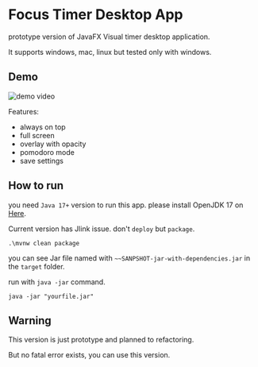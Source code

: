# Focus Timer Desktop App

prototype version of JavaFX Visual timer desktop application.

It supports windows, mac, linux but tested only with windows. 

## Demo

![demo video](demo.gif)

Features:
- always on top
- full screen
- overlay with opacity
- pomodoro mode
- save settings

## How to run

you need `Java 17+` version to run this app.
please install OpenJDK 17 on [Here](https://docs.aws.amazon.com/corretto/latest/corretto-17-ug/downloads-list.html).

Current version has Jlink issue.
don't `deploy` but `package`.

``` shell
.\mvnw clean package
```

you can see Jar file named with `~~SANPSHOT-jar-with-dependencies.jar` in the `target` folder.

run with `java -jar` command.

```shell
java -jar "yourfile.jar"
```

## Warning

This version is just prototype and planned to refactoring.

But no fatal error exists, you can use this version.